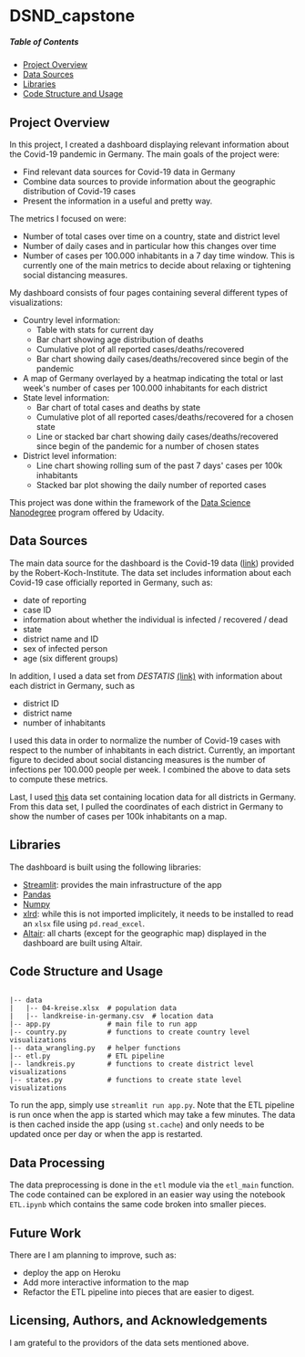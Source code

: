 # DSND_capstone

##### Table of Contents
* [Project Overview](#project-overview)
* [Data Sources](#data-sources)
* [Libraries](#libraries)
* [Code Structure and Usage](#Code-Structure-and-Usage)

## Project Overview
In this project, I created a dashboard displaying relevant information about
the Covid-19 pandemic in Germany. The main goals of the project were:
- Find relevant data sources for Covid-19 data in Germany
- Combine data sources to provide information about the geographic distribution of Covid-19 cases
- Present the information in a useful and pretty way.

The metrics I focused on were:
- Number of total cases over time on a country, state and district level
- Number of daily cases and in particular how this changes over time
- Number of cases per 100.000 inhabitants in a 7 day time window. This is currently one of the main metrics to decide about relaxing or tightening social distancing measures.

My dashboard consists of four pages containing several different types of visualizations:
- Country level information:
  * Table with stats for current day
  * Bar chart showing age distribution of deaths
  * Cumulative plot of all reported cases/deaths/recovered
  * Bar chart showing daily cases/deaths/recovered since begin of the pandemic
- A map of Germany overlayed by a heatmap indicating the total or last week's number of cases per 100.000 inhabitants for each district
- State level information:
  * Bar chart of total cases and deaths by state
  * Cumulative plot of all reported cases/deaths/recovered for a chosen state
  * Line or stacked bar chart showing daily cases/deaths/recovered since begin of the pandemic for a number of chosen states
- District level information:
  * Line chart showing rolling sum of the past 7 days' cases per 100k
    inhabitants
  * Stacked bar plot showing the daily number of reported cases

This project was done within the framework of the [Data Science Nanodegree](https://www.udacity.com/course/data-scientist-nanodegree--nd025) program offered by Udacity.
## Data Sources
The main data source for the dashboard is the Covid-19 data ([link](https://www.arcgis.com/home/item.html?id=f10774f1c63e40168479a1feb6c7ca74)) provided by the
Robert-Koch-Institute. The data set includes information about each Covid-19
case officially reported in Germany, such as:
* date of reporting
* case ID
* information about whether the individual is infected / recovered / dead
* state
* district name and ID
* sex of infected person
* age (six different groups)

In addition, I used a data set from *DESTATIS* [(link)](https://www.destatis.de/DE/Themen/Laender-Regionen/Regionales/Gemeindeverzeichnis/Administrativ/04-kreise.html) with information
about each district in Germany, such as
* district ID
* district name
* number of inhabitants

I used this data in order to normalize the number of Covid-19 cases with
respect to the number of inhabitants in each district. Currently, an important
figure to decided about social distancing measures is the number of infections
per 100.000 people per week. I combined the above to data sets to compute these
metrics.

Last, I used [this](https://public.opendatasoft.com/explore/dataset/landkreise-in-germany/export/)
data set containing location data for all districts in Germany. From this
data set, I pulled the coordinates of each district in Germany to show
the number of cases per 100k inhabitants on a map.

## Libraries
The dashboard is built using the following libraries:
- [Streamlit](https://www.streamlit.io): provides the main infrastructure of the app
- [Pandas](https://pandas.pydata.org)
- [Numpy](https://numpy.org)
- [xlrd](https://xlrd.readthedocs.io/en/latest/): while this is not imported implicitely, it needs to be installed to read an `xlsx` file using `pd.read_excel`.
- [Altair](https://altair-viz.github.io): all charts (except for the geographic map) displayed in the dashboard are built using Altair.


## Code Structure and Usage
```

|-- data
|   |-- 04-kreise.xlsx  # population data
|   |-- landkreise-in-germany.csv  # location data
|-- app.py              # main file to run app
|-- country.py          # functions to create country level visualizations
|-- data_wrangling.py   # helper functions
|-- etl.py              # ETL pipeline
|-- landkreis.py        # functions to create district level visualizations
|-- states.py           # functions to create state level visualizations
```

To run the app, simply use `streamlit run app.py`. Note that the ETL pipeline is run once when the app is started which may take a few minutes. The data is then cached inside the app (using `st.cache`) and only needs to be updated once per day or when the app is restarted.


## Data Processing
The data preprocessing is done in the `etl` module via the `etl_main` function. The code contained can be explored in an easier way using the notebook `ETL.ipynb` which contains the same code broken into smaller pieces.



## Future Work
There are I am planning to improve, such as:
- deploy the app on Heroku
- Add more interactive information to the map
- Refactor the ETL pipeline into pieces that are easier to digest.

## Licensing, Authors, and Acknowledgements
I am grateful to the providors of the data sets mentioned above. 
